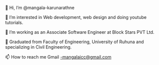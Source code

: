 👋 Hi, I’m @mangala-karunarathne 

👀 I’m interested in Web development, web design and doing youtube tutorials. 

💞️ I’m working as an Associate Software Engineer at Block Stars PVT Ltd.

🌱 Graduated from Faculty of Engineering, University of Ruhuna and specializing in Civil Engineering. 
 
📫 How to reach me 
Gmail -mangalaicc@gmail.com 
